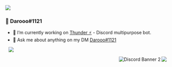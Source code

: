 <a href= "https://discord.com/users/637206828572475392"><img align="left" src="https://lanyard-profile-readme.vercel.app/api/637206828572475392?bg=00000000" /></a>
  <br>
### 👋 **Darooo#1121**

- 🔭 I’m currently working on [Thunder ⚡](https://discord.gg/thunderbot) - Discord multipurpose bot.
- 💬 Ask me about anything on my DM [Darooo#1121](https://discord.gg/thunderbot)
 
<a  href="https://github.com/Darooo1121?tab=repositories"><img align="center" style="position:relative; left:10px;" src="https://github-readme-stats.vercel.app/api/top-langs/?username=Darooo1121&layout=compact&title_color=2ecc71&icon_color=79ff97&text_color=9f9f9f&bg_color=151515"></a>
  
<a href="https://discord.gg/thunderbot"><img align="right" src="https://komarev.com/ghpvc/?username=Darooo1121&color=2f3136">

<img align="right" src="https://discord.com/api/guilds/931841903253671936/widget.png?style=banner2" alt="Discord Banner 2"/>
